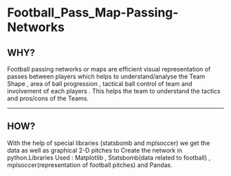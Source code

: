 # Football_Pass_Map-Passing-Networks

## WHY?
Football passing networks or maps are efficient visual representation of passes between players which helps to understand/analyse the Team Shape , area of ball progression , tactical ball control of team and involvement of each players . This helps the team to understand the tactics and pros/cons of the Teams.

---------------------------------------------------------------------------------------------------------------------------------------------------------------------------------------------------------------------
## HOW?
With the help of special libraries (statsbomb and mplsoccer) we get the data as well as graphical 2-D pitches to Create the network in python.Libraries Used : Matplotlib , Statsbomb(data related to football) , mplsoccer(representation of football pitches) and Pandas.
